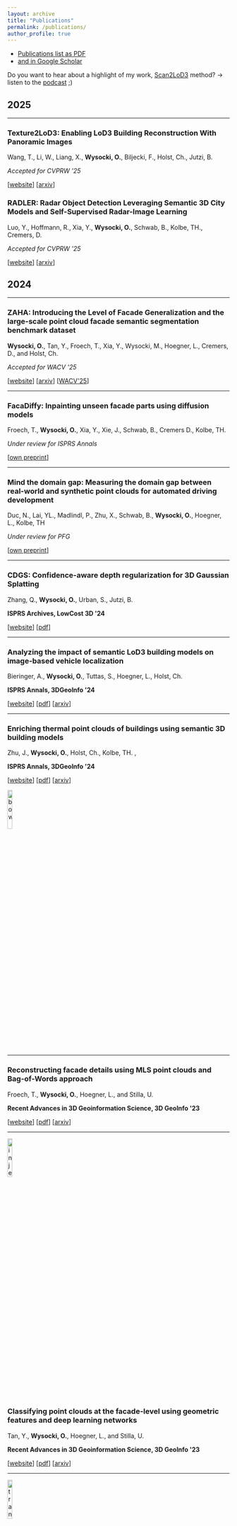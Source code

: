 ```yaml
---
layout: archive
title: "Publications"
permalink: /publications/
author_profile: true
---
```


- [Publications list as PDF](https://github.com/olafwysocki/olafwysocki.github.io/blob/master/files/Complete_list_publications.pdf)
- [and in Google Scholar](https://scholar.google.com/citations?user=9xQhtFcAAAAJ&hl=en&authuser=1)
  

Do you want to hear about a highlight of my work, [Scan2LoD3](https://openaccess.thecvf.com/content/CVPR2023W/PCV/papers/Wysocki_Scan2LoD3_Reconstructing_Semantic_3D_Building_Models_at_LoD3_Using_Ray_CVPRW_2023_paper.pdf) method? -> listen to the [podcast](https://notebooklm.google.com/notebook/7d3cb029-08e4-471c-879a-fac9a499bcf2/audio) ;)

## 2025
-----

### Texture2LoD3: Enabling LoD3 Building Reconstruction With Panoramic Images 

Wang, T., Li, W., Liang, X., **Wysocki, O.**, Biljecki, F., Holst, Ch., Jutzi, B. 

*Accepted for CVPRW '25*

[[website](https://wenzhaotang.github.io/Texture2LoD3/)] [[arxiv](https://arxiv.org/abs/2504.05249v1)]

### RADLER: Radar Object Detection Leveraging Semantic 3D City Models and Self-Supervised Radar-Image Learning 

Luo, Y., Hoffmann, R., Xia, Y., **Wysocki, O.**, Schwab, B., Kolbe, TH., Cremers, D. 

*Accepted for CVPRW '25*

[[website](https://gpp-communication.github.io/RADLER/)] [[arxiv](https://arxiv.org/abs/2504.12167)]

## 2024
-----

### ZAHA: Introducing the Level of Facade Generalization and the large-scale point cloud facade semantic segmentation benchmark dataset

**Wysocki, O.**, Tan, Y., Froech, T., Xia, Y., Wysocki, M., Hoegner, L., Cremers, D., and Holst, Ch.

*Accepted for WACV '25*

[[website](https://github.com/oloocki/zaha)] [[arxiv](https://arxiv.org/abs/2411.04865)] [[WACV'25](https://openaccess.thecvf.com/content/WACV2025/supplemental/Wysocki_ZAHA_Introducing_the_WACV_2025_supplemental.pdf)]

___

### FacaDiffy: Inpainting unseen facade parts using diffusion models

Froech, T., **Wysocki, O.**, Xia, Y., Xie, J., Schwab, B., Cremers D., Kolbe, TH.

*Under review for ISPRS Annals*

[[own preprint](https://shorturl.at/miIvq)]

___

### Mind the domain gap: Measuring the domain gap between real-world and synthetic point clouds for automated driving development

Duc, N., Lai, YL., Madlindl, P., Zhu, X., Schwab, B., **Wysocki, O.**, Hoegner, L., Kolbe, TH

*Under review for PFG*

[[own preprint](https://shorturl.at/hVCqt)]

___

### CDGS: Confidence-aware depth regularization for 3D Gaussian Splatting

Zhang, Q., **Wysocki, O.**, Urban, S., Jutzi, B.

**ISPRS Archives, LowCost 3D '24**

[[website](https://github.com/zqlin0521/cdgs-release)] [[pdf](https://isprs-archives.copernicus.org/articles/XLVIII-2-W7-2024/189/2024/)] 

___


### Analyzing the impact of semantic LoD3 building models on image-based vehicle localization

Bieringer, A., **Wysocki, O.**, Tuttas, S., Hoegner, L., Holst, Ch. 

**ISPRS Annals, 3DGeoInfo '24**

[[website](https://isprs-annals.copernicus.org/articles/X-4-W5-2024/55/2024/)] [[pdf](https://isprs-annals.copernicus.org/articles/X-4-W5-2024/55/2024/isprs-annals-X-4-W5-2024-55-2024.pdf)] [[arxiv](https://arxiv.org/html/2407.21432v1)]

___

### Enriching thermal point clouds of buildings using semantic 3D building models

Zhu, J., **Wysocki, O.**, Holst, Ch., Kolbe, TH. , 

**ISPRS Annals, 3DGeoInfo '24**

[[website](https://isprs-annals.copernicus.org/articles/X-4-W5-2024/341/2024/)] [[pdf](https://isprs-annals.copernicus.org/articles/X-4-W5-2024/341/2024/isprs-annals-X-4-W5-2024-341-2024.pdf)] [[arxiv](https://arxiv.org/abs/2407.21436)]

<p align="left">
    <img src="https://raw.githubusercontent.com/olafwysocki/olafwysocki.github.io/master/images/facadeBoW.jpeg" width="15%" title="bow"/>
</p>

___

### Reconstructing facade details using MLS point clouds and Bag-of-Words approach

Froech, T., **Wysocki, O.**, Hoegner, L., and Stilla, U. 

**Recent Advances in 3D Geoinformation Science, 3D GeoInfo '23** 

[[website](https://link.springer.com/chapter/10.1007/978-3-031-43699-4_21)] [[pdf](https://arxiv.org/pdf/2402.06521.pdf)] [[arxiv](https://arxiv.org/abs/2402.06521)]

___

<p align="left">
    <img src="https://raw.githubusercontent.com/olafwysocki/olafwysocki.github.io/master/images/injectionFeatures.png" width="15%" title="injections"/>
</p>

### Classifying point clouds at the facade-level using geometric features and deep learning networks

Tan, Y., **Wysocki, O.**, Hoegner, L., and Stilla, U. 

**Recent Advances in 3D Geoinformation Science, 3D GeoInfo '23** 

[[website](https://link.springer.com/chapter/10.1007/978-3-031-43699-4_25)] [[pdf](https://arxiv.org/pdf/2402.06506.pdf)] [[arxiv](https://arxiv.org/abs/2402.06506)]

___


<p align="left">
    <img src="https://raw.githubusercontent.com/olafwysocki/olafwysocki.github.io/master/images/transfering.jpeg" width="15%" title="transfer"/>
</p>

### Transferring facade labels between point clouds with semantic octrees while considering change detection

Schwarz, S., Pilz, T., **Wysocki, O.**, Hoegner, L., and Stilla, U. 

**Recent Advances in 3D Geoinformation Science, 3D GeoInfo '23** 

[[website](https://link.springer.com/chapter/10.1007/978-3-031-43699-4_17)] [[pdf](https://arxiv.org/pdf/2402.06531.pdf)] [[arxiv](https://arxiv.org/abs/2402.06531)]

___

<p align="left">
    <img src="https://raw.githubusercontent.com/olafwysocki/olafwysocki.github.io/master/images/mls2lod3.png" width="15%" title="mls2lod3"/>
</p>

### MLS2LoD3: Refining low LoDs building models with MLS point clouds to reconstruct semantic LoD3 building models

**Wysocki, O.**, Hoegner, L., and Stilla, U. 

**Recent Advances in 3D Geoinformation Science, 3D GeoInfo '23** 

[[website](https://link.springer.com/chapter/10.1007/978-3-031-43699-4_23)] [[pdf](https://arxiv.org/pdf/2402.06288.pdf)] [[arxiv](https://arxiv.org/abs/2402.06288)]

## 2023
-----

<p align="left">
    <img src="https://raw.githubusercontent.com/olafwysocki/olafwysocki.github.io/master/images/scan2LoD3.gif" width="15%" title="scan2lod3"/>
</p>

### Scan2LoD3: Reconstructing semantic 3D building models at LoD3 using ray casting and Bayesian networks

**Wysocki, O.**, Xia, Y., Wysocki M., Grilli, E., Hoegner, L., Cremers D., and Stilla, U. 

**CVPRW '23** 

[[website](https://openaccess.thecvf.com/content/CVPR2023W/PCV/html/Wysocki_Scan2LoD3_Reconstructing_Semantic_3D_Building_Models_at_LoD3_Using_Ray_CVPRW_2023_paper.html)] [[pdf](https://openaccess.thecvf.com/content/CVPR2023W/PCV/papers/Wysocki_Scan2LoD3_Reconstructing_Semantic_3D_Building_Models_at_LoD3_Using_Ray_CVPRW_2023_paper.pdf)] [[arxiv](http://arxiv.org/abs/2305.06314)]


## 2022
-----

<p align="left">
    <img src="https://raw.githubusercontent.com/olafwysocki/olafwysocki.github.io/master/images/SemanticChangeDetectionBayNetVer3.png" width="15%" title="combining"/>
</p>

### Combining visibility analysis and deep learning for refinement of semantic 3D building models by conflict classification

**Wysocki, O.**, Grilli, E., Hoegner, L. and Stilla, U.

**ISPRS Annals, 3D GeoInfo '22** 

[[website](https://isprs-annals.copernicus.org/articles/X-4-W2-2022/289/2022/)] [[pdf](https://isprs-annals.copernicus.org/articles/X-4-W2-2022/289/2022/isprs-annals-X-4-W2-2022-289-2022.pdf)] [[arxiv](https://arxiv.org/abs/2303.05998)]

___


<p align="left">
    <img src="https://raw.githubusercontent.com/olafwysocki/olafwysocki.github.io/master/images/underpass.jpeg" width="15%" title="underpasses"/>
</p>

### Refinement of semantic 3D building models by reconstructing underpasses from MLS point clouds

**Wysocki, O.**, Hoegner, L. and Stilla, U.

**International Journal of Applied Earth Observation and Geoinformation**

[[website](https://www.sciencedirect.com/science/article/pii/S1569843222000437)] [[pdf](https://www.sciencedirect.com/science/article/pii/S1569843222000437/pdfft?md5=ba44c93136df12d071b50f10a768c8d1&pid=1-s2.0-S1569843222000437-main.pdf)] 

___

<p align="left">
    <img src="https://raw.githubusercontent.com/OloOcki/tum-facade/main/img/visualisationAnnotatedPointCloudsA.gif" width="15%" title="scan2lod3"/>
</p>

### TUM-FAÇADE: Reviewing and enriching point cloud benchmarks for façade segmentation

**Wysocki, O.**, Hoegner, L. and Stilla, U. 

**ISPR Archives, ArCH '22** 

[[website](https://isprs-archives.copernicus.org/articles/XLVI-2-W1-2022/529/2022/isprs-archives-XLVI-2-W1-2022-529-2022.html)] [[pdf](https://isprs-archives.copernicus.org/articles/XLVI-2-W1-2022/529/2022/isprs-archives-XLVI-2-W1-2022-529-2022.pdf)] [[arxiv](https://arxiv.org/abs/2304.07140)][[Open3D-ML dataset](https://github.com/isl-org/Open3D-ML)]


## 2021
-----

<p align="left">
    <img src="https://raw.githubusercontent.com/olafwysocki/olafwysocki.github.io/master/images/confidenceLevel.png" width="15%" title="underpasses"/>
</p>

### Unlocking point cloud potential: Fusing MLS point clouds with semantic 3D building models while considering uncertainty

**Wysocki, O.**, Xu, Y. and Stilla, U. 

**ISPRS Annals, 3D GeoInfo '21** 

[[website](https://isprs-annals.copernicus.org/articles/VIII-4-W2-2021/45/2021/)] [[pdf](https://isprs-annals.copernicus.org/articles/VIII-4-W2-2021/45/2021/isprs-annals-VIII-4-W2-2021-45-2021.pdf)]

___


<p align="left">
    <img src="https://raw.githubusercontent.com/olafwysocki/olafwysocki.github.io/master/images/plasticSurgery.png" width="15%" title="underpasses"/>
</p>

### Plastic surgery for 3D city models: A pipeline for automatic geometry refinement and semantic enrichment

**Wysocki, O.**, Schwab, B., Hoegner, L., Kolbe, TH. and Stilla, U.

**ISPRS Annals, ISPRS Congress '21** 

[[website](https://isprs-annals.copernicus.org/articles/V-4-2021/17/2021/)] [[pdf](https://isprs-annals.copernicus.org/articles/V-4-2021/17/2021/isprs-annals-V-4-2021-17-2021.pdf)]


